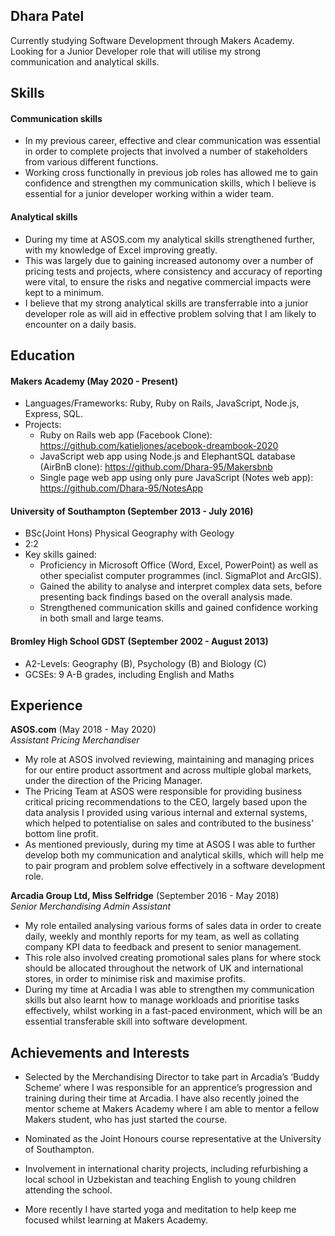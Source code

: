 ## Dhara Patel

Currently studying Software Development through Makers Academy. Looking for a Junior Developer role that will utilise my strong communication and analytical skills.

## Skills

#### Communication skills

- In my previous career, effective and clear communication was essential in order to complete projects that involved a number of stakeholders from various different functions.
- Working cross functionally in previous job roles has allowed me to gain confidence and strengthen my communication skills, which I believe is essential for a junior developer working within a wider team.

#### Analytical skills

- During my time at ASOS.com my analytical skills strengthened further, with my knowledge of Excel improving greatly.
- This was largely due to gaining increased autonomy over a number of pricing tests and projects, where consistency and accuracy of reporting were vital, to ensure the risks and negative commercial impacts were kept to a minimum.
- I believe that my strong analytical skills are transferrable into a junior developer role as will aid in effective problem solving that I am likely to encounter on a daily basis.  

## Education

#### Makers Academy (May 2020 - Present)

- Languages/Frameworks: Ruby, Ruby on Rails, JavaScript, Node.js, Express, SQL.
- Projects:
  - Ruby on Rails web app (Facebook Clone): https://github.com/katieljones/acebook-dreambook-2020
  - JavaScript web app using Node.js and ElephantSQL database (AirBnB clone): https://github.com/Dhara-95/Makersbnb
  - Single page web app using only pure JavaScript (Notes web app): https://github.com/Dhara-95/NotesApp

#### University of Southampton (September 2013 - July 2016)

- BSc(Joint Hons) Physical Geography with Geology
- 2:2
- Key skills gained:
  - Proficiency in Microsoft Office (Word, Excel, PowerPoint) as well as other specialist computer programmes (incl. SigmaPlot and ArcGIS).
  - Gained the ability to analyse and interpret complex data sets, before presenting back findings based on the overall analysis made.
  - Strengthened communication skills and gained confidence working in both small and large teams.

#### Bromley High School GDST (September 2002 - August 2013)

- A2-Levels: Geography (B), Psychology (B) and Biology (C)
- GCSEs: 9 A-B grades, including English and Maths

## Experience

**ASOS.com** (May 2018 - May 2020)    
*Assistant Pricing Merchandiser*  
- My role at ASOS involved reviewing, maintaining and managing prices for our entire product assortment and across multiple global markets, under the direction of the Pricing Manager.
- The Pricing Team at ASOS were responsible for providing business critical pricing recommendations to the CEO, largely based upon the data analysis I provided using various internal and external systems, which helped to potentialise on sales and contributed to the business' bottom line profit.
- As mentioned previously, during my time at ASOS I was able to further develop both my communication and analytical skills, which will help me to pair program and problem solve effectively in a software development role.

**Arcadia Group Ltd, Miss Selfridge** (September 2016 - May 2018)   
*Senior Merchandising Admin Assistant*  
- My role entailed analysing various forms of sales data in order to create daily, weekly and monthly reports for my team, as well as collating company KPI data to feedback and present to senior management.
- This role also involved creating promotional sales plans for where stock should be allocated throughout the network of UK and international stores, in order to minimise risk and maximise profits.
- During my time at Arcadia I was able to strengthen my communication skills but also learnt how to manage workloads and prioritise tasks effectively, whilst working in a fast-paced environment, which will be an essential transferable skill into software development.

## Achievements and Interests

- Selected by the Merchandising Director to take part in Arcadia’s ‘Buddy Scheme’ where I was responsible for an apprentice’s progression and training during their time at Arcadia. I have also recently joined the mentor scheme at Makers Academy where I am able to mentor a fellow Makers student, who has just started the course. 

- Nominated as the Joint Honours course representative at the University of Southampton.

- Involvement in international charity projects, including refurbishing a local school in Uzbekistan and teaching English to young children attending the school.

- More recently I have started yoga and meditation to help keep me focused whilst learning at Makers Academy.
